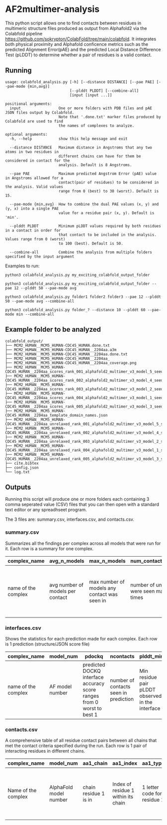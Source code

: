 # AF2multimer-analysis


This python script allows one to find contacts between residues in multimeric structure files produced as output from Alphafold2 via the Colabfold pipeline <https://github.com/sokrypton/ColabFold/tree/main/colabfold>. It integrates both physical proximity and Alphafold conficence metrics such as the predicted Alignment Error(pAE) and the predicted Local Distance Difference Test (pLDDT) to determine whether a pair of residues is a valid contact.

## Running

```
usage: colabfold_analysis.py [-h] [--distance DISTANCE] [--pae PAE] [--pae-mode {min,avg}]
                             [--plddt PLDDT] [--combine-all]
                             [input [input ...]]

positional arguments:
  input                 One or more folders with PDB files and pAE JSON files output by Colabfold.
                        Note that '.done.txt' marker files produced by Colabfold are used to find
                        the names of complexes to analyze.

optional arguments:
  -h, --help            show this help message and exit
  
  --distance DISTANCE   Maximum distance in Angstroms that any two atoms in two residues in
                        different chains can have for them be considered in contact for the
                        analysis. Default is 8 Angstroms.
                        
  --pae PAE             Maximum predicted Angstrom Error (pAE) value in Angstroms allowed for a
                        contact(pair of residues) to be considered in the analysis. Valid values
                        range from 0 (best) to 30 (worst). Default is 15.
                        
  --pae-mode {min,avg}  How to combine the dual PAE values (x, y) and (y, x) into a single PAE
                        value for a residue pair (x, y). Default is 'min'.
                        
  --plddt PLDDT         Minimum pLDDT values required by both residues in a contact in order for
                        that contact to be included in the analysis. Values range from 0 (worst)
                        to 100 (best). Default is 50.
                        
  --combine-all         Combine the analysis from multiple folders specified by the input argument
```


Examples to run:

```
python3 colabfold_analysis.py my_exciting_colabfold_output_folder

python3 colabfold_analysis.py my_exciting_colabfold_output_folder --pae 12 --plddt 50 --pae-mode avg

python3 colabfold_analysis.py folder1 folder2 folder3 --pae 12 --plddt 50 --pae-mode avg --combine-all

python3 colabfold_analysis.py folder_? --distance 10 --plddt 60 --pae-mode min --combine-all

```

## Example folder to be analyzed
```
colabfold_output/
├── MCM2_HUMAN__MCM5_HUMAN-CDC45_HUMAN.done.txt
├── MCM2_HUMAN__MCM5_HUMAN-CDC45_HUMAN__2204aa.a3m
├── MCM2_HUMAN__MCM5_HUMAN-CDC45_HUMAN__2204aa.done.txt
├── MCM2_HUMAN__MCM5_HUMAN-CDC45_HUMAN__2204aa_
├── MCM2_HUMAN__MCM5_HUMAN-CDC45_HUMAN__2204aa_coverage.png
├── MCM2_HUMAN__MCM5_HUMAN-CDC45_HUMAN__2204aa_scores_rank_001_alphafold2_multimer_v3_model_5_seed_000.json
├── MCM2_HUMAN__MCM5_HUMAN-CDC45_HUMAN__2204aa_scores_rank_002_alphafold2_multimer_v3_model_4_seed_000.json
├── MCM2_HUMAN__MCM5_HUMAN-CDC45_HUMAN__2204aa_scores_rank_003_alphafold2_multimer_v3_model_2_seed_000.json
├── MCM2_HUMAN__MCM5_HUMAN-CDC45_HUMAN__2204aa_scores_rank_004_alphafold2_multimer_v3_model_1_seed_000.json
├── MCM2_HUMAN__MCM5_HUMAN-CDC45_HUMAN__2204aa_scores_rank_005_alphafold2_multimer_v3_model_3_seed_000.json
├── MCM2_HUMAN__MCM5_HUMAN-CDC45_HUMAN__2204aa_template_domain_names.json
├── MCM2_HUMAN__MCM5_HUMAN-CDC45_HUMAN__2204aa_unrelaxed_rank_001_alphafold2_multimer_v3_model_5_seed_000.pdb
├── MCM2_HUMAN__MCM5_HUMAN-CDC45_HUMAN__2204aa_unrelaxed_rank_002_alphafold2_multimer_v3_model_4_seed_000.pdb
├── MCM2_HUMAN__MCM5_HUMAN-CDC45_HUMAN__2204aa_unrelaxed_rank_003_alphafold2_multimer_v3_model_2_seed_000.pdb
├── MCM2_HUMAN__MCM5_HUMAN-CDC45_HUMAN__2204aa_unrelaxed_rank_004_alphafold2_multimer_v3_model_1_seed_000.pdb
├── MCM2_HUMAN__MCM5_HUMAN-CDC45_HUMAN__2204aa_unrelaxed_rank_005_alphafold2_multimer_v3_model_3_seed_000.pdb
├── cite.bibtex
├── config.json
└── log.txt
```

## Outputs

Running this script will produce one or more folders each containing 3 comma seperated value (CSV) files that you can then open with a standard text editor or any spreadhseet program. 

The 3 files are: summary.csv, interfaces.csv, and contacts.csv. 

### summary.csv

Summarizes all the findings per complex across all models that were run for it. 
Each row is a summary for one complex.

| complex_name         | avg_n_models                         | max_n_models                                     | num_contacts_with_max_n_models                                         | num_unique_contacts                                      | best_model_num                                                                   | best_pdockq                                                                   | best_plddt_avg                                                                             | best_pae_avg                                                                             |
|----------------------|--------------------------------------|--------------------------------------------------|------------------------------------------------------------------------|----------------------------------------------------------|----------------------------------------------------------------------------------|-------------------------------------------------------------------------------|--------------------------------------------------------------------------------------------|------------------------------------------------------------------------------------------|
| name of the complex  | avg number of <br>models per contact | max number of models any <br>contact was seen in | number of unique contacts that<br> were seen max model number of times | number of unique contacts <br>across all models anlayzed | model number of prediction<br>producing strongest interaction <br>score (pdockq) | highest pdockq score recorded <br>across all predictions for this <br>complex | the average pLDDT values <br>across the interface for the<br>model with the highest pDOCKQ | the average pAE values <br>across the interface for the<br>model with the highest pDOCKQ |

### interfaces.csv
Shows the statistics for each prediction made for each complex. 
Each row is 1 prediction (structure/JSON score file)

| complex_name         | model_num       | pdockq                                                                    | ncontacts                             | plddt_min                                        | plddt_avg                                    | plddt_max                                        | pae_min                                        | pae_avg                                            | pae_max                                        | distance_avg                                                             |
|----------------------|-----------------|---------------------------------------------------------------------------|---------------------------------------|--------------------------------------------------|----------------------------------------------|--------------------------------------------------|------------------------------------------------|----------------------------------------------------|------------------------------------------------|--------------------------------------------------------------------------|
| name of the complex  | AF model number | predicted DOCKQ interface accuracy score<br>ranges from 0 worst to best 1 | number of contacts seen in prediction | Min residue pair pLDDT observed in the interface | Average pair pLDDT observed in the interface | Max residue pair pLDDT observed in the interface | Min residue pair PAE observed in the interface | Average residue pair PAE observed in the interface | Max residue pair PAE observed in the interface | Average distance between closest atoms in residue pairs in the interface |


### contacts.csv
A comprehensive table of all residue contact pairs between all chains that met the contact criteria specified during the run. 
Each row is 1 pair of interacting residues in different chains.

| complex_name        | model_num              | aa1_chain              | aa1_index                           | aa1_type                    | aa1_plddt      | aa2_chain              | aa2_index                           | aa2_type                    | aa2_plddt     | pae                                                                        |
|---------------------|------------------------|------------------------|-------------------------------------|-----------------------------|----------------|------------------------|-------------------------------------|-----------------------------|---------------|----------------------------------------------------------------------------|
| Name of the complex | AlphaFold model number | chain residue 1 is in  | Index of residue 1 within its chain | 1 letter code for residue 1 | pLDDT for aa1  | chain residue 2 is in  | Index of residue 2 within its chain | 1 letter code for residue 2 | pLDDT for aa2 | Combined pAE value for residue pair calculated using specified "pae_mode"  |



